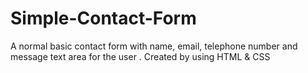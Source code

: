# Simple-Contact-Form
A normal basic contact form with name, email, telephone number and message text area for the user . Created by using HTML &amp; CSS
